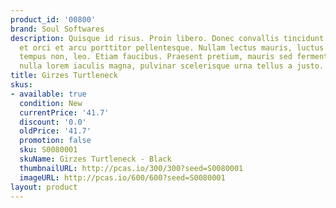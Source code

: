 ```yaml
---
product_id: '00800'
brand: Soul Softwares
description: Quisque id risus. Proin libero. Donec convallis tincidunt urna.Suspendisse
  et orci et arcu porttitor pellentesque. Nullam lectus mauris, luctus a, mattis ac,
  tempus non, leo. Etiam faucibus. Praesent pretium, mauris sed fermentum hendrerit,
  nulla lorem iaculis magna, pulvinar scelerisque urna tellus a justo.
title: Girzes Turtleneck
skus:
- available: true
  condition: New
  currentPrice: '41.7'
  discount: '0.0'
  oldPrice: '41.7'
  promotion: false
  sku: S0080001
  skuName: Girzes Turtleneck - Black
  thumbnailURL: http://pcas.io/300/300?seed=S0080001
  imageURL: http://pcas.io/600/600?seed=S0080001
layout: product
---
```

